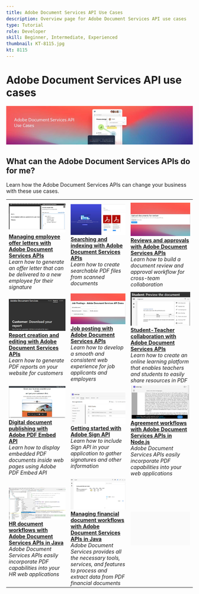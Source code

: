```yaml
---
title: Adobe Document Services API Use Cases
description: Overview page for Adobe Document Services API use cases
type: Tutorial
role: Developer
skill: Beginner, Intermediate, Experienced
thumbnail: KT-8115.jpg
kt: 8115
---
```


# Adobe Document Services API use cases

![Document Services API Use Case Banner](../assets/UseCaseHero.jpg)

## What can the Adobe Document Services APIs do for me?

Learn how the Adobe Document Services APIs can change your business with these use cases.

<table style="table-layout:fixed">
<tr>
 <td>
   <a href="offer.md">
      <img alt="Managing employee offer letters with Adobe Document Services APIs" src="assets/offer_thumb.jpg" />
   </a>
    <div>
   <a href="offer.md"><strong>Managing employee offer letters with Adobe Document Services APIs</strong></a>
    </div>
    <em>Learn how to generate an offer letter that can be delivered to a new employee for their signature</em>
    <br>
  </td>
  <td>
   <a href="searching.md">
      <img alt="Searching and indexing with Adobe Document Services APIs" src="assets/searching_thumb.jpg" />
   </a>
    <div>
   <a href="searching.md"><strong>Searching and indexing with Adobe Document Services APIs</strong></a>
    </div>
    <em>Learn how to create searchable PDF files from scanned documents</em>
    <br>
  </td>
  <td>
   <a href="reviews.md">
      <img alt="Reviews and approvals with Adobe Document Services APIs" src="assets/reviews_thumb.jpg" />
   </a>
    <div>
   <a href="reviews.md"><strong>Reviews and approvals with Adobe Document Services APIs</strong></a>
    </div>
    <em>Learn how to build a document review and approval workflow for cross-team collaboration</em>
    <br>
  </td>
</tr>
<tr>
  <td>
   <a href="reportcreation.md">
      <img alt="Report creation and editing with Adobe Document Services APIs" src="assets/report_thumb.jpg" />
   </a>
    <div>
   <a href="reportcreation.md"><strong>Report creation and editing with Adobe Document Services APIs</strong></a>
    </div>
    <em>Learn how to generate PDF reports on your website for customers</em>
    <br>
  </td>
   <td>
   <a href="jobposting.md">
      <img alt="Job posting with Adobe Document Services APIs" src="assets/job_thumb.jpg" />
   </a>
    <div>
   <a href="jobposting.md"><strong>Job posting with Adobe Document Services APIs</strong></a>
    </div>
    <em>Learn how to develop a smooth and consistent web experience for job applicants and employers</em>
    <br>
  </td>
   <td>
   <a href="educationcollab.md">
      <img alt="Student-Teacher Collaboration with Adobe Document Services APIs" src="assets/edu_thumb.jpg" />
   </a>
    <div>
   <a href="ddppdfembedapi.md"><strong>Student-Teacher collaboration with Adobe Document Services APIs</strong></a>
    </div>
    <em>Learn how to create an online learning platform that enables teachers and students to easily share resources in PDF</em>
    <br>
  </td>
</tr>
<tr>
   <td>
   <a href="ddppdfembedapi.md">
      <img alt="Digital document publishing with Adobe PDF Embed API" src="assets/ddp_thumb.jpg" />
   </a>
    <div>
   <a href="ddppdfembedapi.md"><strong>Digital document publishing with Adobe PDF Embed API</strong></a>
    </div>
    <em>Learn how to display embedded PDF documents inside web pages using Adobe PDF Embed API</em>
    <br>
  </td>
 <td>
   <a href="signapi.md">
      <img alt="Getting started with Adobe Sign API" src="assets/GSASAPI_thumb.jpg" />
   </a>
    <div>
   <a href="signapi.md"><strong>Getting started with Adobe Sign API</strong></a>
    </div>
    <em>Learn how to include Sign API in your application to gather signatures and other information</em>
    <br>
  </td>
 <td>
   <a href="AgreementWorkflowsNodejs.md">
      <img alt="Agreement workflows with Adobe Document Services APIs in Node.js" src="assets/AWNjs_thumb.png" />
   </a>
    <div>
   <a href="AgreementWorkflowsNodejs.md"><strong>Agreement workflows with Adobe Document Services APIs in Node.js</strong></a>
    </div>
    <em>Adobe Document Services APIs easily incorporate PDF capabilities into your web applications</em>
    <br>
  </td>
</tr>
<tr>
    <td>
   <a href="HRAgreementWorkflowsJava.md">
      <img alt="HR document workflows with Adobe Document Services APIs in Java" src="assets/HRWJ_thumb.jpg" />
   </a>
    <div>
   <a href="HRAgreementWorkflowsJava.md"><strong>HR document workflows with Adobe Document Services APIs in Java</strong></a>
    </div>
    <em>Adobe Document Services APIs easily incorporate PDF capabilities into your HR web applications</em>
    <br>
  </td>
   <td>
   <a href="FinanceWorkflowsJava.md">
      <img alt="Managing financial document workflows with Adobe Document Services APIs in Java" src="assets/FAWJ_thumb.jpg" />
   </a>
    <div>
   <a href="FinanceWorkflowsJava.md"><strong>Managing financial document workflows with Adobe Document Services APIs in Java</strong></a>
    </div>
    <em>Adobe Document Services provides all the necessary tools, services, and features to process and extract data from PDF financial documents</em>
    <br>
  </td>
   <td>
    <img alt="Spacer" src="../assets/GrayBanner_Placeholder.png" />
    <div>
    <br>
  </td>
</tr>
</table>